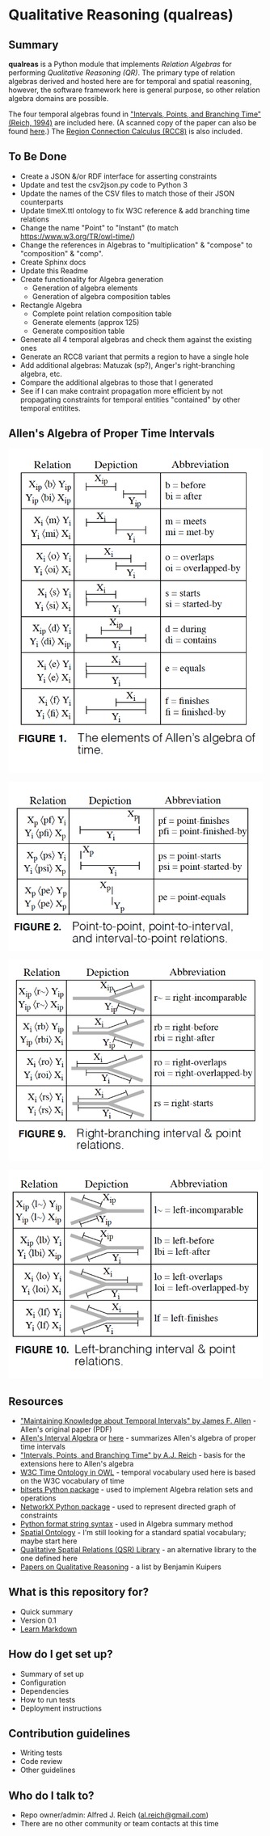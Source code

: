 # Qualitative Reasoning (qualreas)

## Summary

**qualreas** is a Python module that implements *Relation Algebras* for performing *Qualitative Reasoning (QR)*.
The primary type of relation algebras derived and hosted here are for temporal and spatial reasoning, however,
the software framework here is general purpose, so other relation algebra domains are possible.

The four temporal algebras found in ["Intervals, Points, and Branching Time"(Reich, 1994)](https://www.researchgate.net/publication/220810644_Intervals_Points_and_Branching_Time) are included here.
(A scanned copy of the paper can also be found [here](http://www.google.com/url?sa=t&rct=j&q=&esrc=s&source=web&cd=1&cad=rja&uact=8&ved=0CCMQFjAA&url=http%3A%2F%2Fwww2.cs.uregina.ca%2F~temporal%2Ftime94%2Freich.pdf&ei=XeieVLnkFsX9yQSBi4G4Cw&usg=AFQjCNG8EUtVBz_5OFJXFbMJVtHGjj6b7w&sig2=RrmzWe5WcwCet7fr2AuLNg&bvm=bv.82001339,d.aWw).)  The [Region Connection Calculus (RCC8)](http://en.wikipedia.org/wiki/Region_connection_calculus) is also included.

## To Be Done

* Create a JSON &/or RDF interface for asserting constraints
* Update and test the csv2json.py code to Python 3
* Update the names of the CSV files to match those of their JSON counterparts
* Update timeX.ttl ontology to fix W3C reference & add branching time relations
* Change the name "Point" to "Instant" (to match https://www.w3.org/TR/owl-time/)
* Change the references in Algebras to "multiplication" & "compose" to "composition" & "comp".
* Create Sphinx docs
* Update this Readme
* Create functionality for Algebra generation
  * Generation of algebra elements
  * Generation of algebra composition tables
* Rectangle Algebra
  * Complete point relation composition table
  * Generate elements (approx 125)
  * Generate composition table
* Generate all 4 temporal algebras and check them against the existing ones
* Generate an RCC8 variant that permits a region to have a single hole
* Add additional algebras: Matuzak (sp?), Anger's right-branching algebra, etc.
* Compare the additional algebras to those that I generated
* See if I can make contraint propagation more efficient by not propagating
constraints for temporal entities "contained" by other temporal entitites.

## Allen's Algebra of Proper Time Intervals

![Extension of Allen's Algebra](Images/Extension_of_Allens_Interval_Relations.png)

![Point-Interval Relations](Images/Point_Interval_Relations.png)

![Right-Branching Time Relations](Images/Right_Branching_Time_Relations.png)

![Left-Branching Time Relations](Images/Left_Branching_Time_Relations.png)



## Resources

* [\"Maintaining Knowledge about Temporal Intervals\" by James F. Allen](https://cse.unl.edu/~choueiry/Documents/Allen-CACM1983.pdf) - Allen's original paper (PDF)
* [Allen's Interval Algebra](https://www.ics.uci.edu/~alspaugh/cls/shr/allen.html) or [here](https://thomasalspaugh.org/pub/fnd/allen.html) - summarizes Allen's algebra of proper time intervals
* [\"Intervals, Points, and Branching Time\" by A.J. Reich](https://www.researchgate.net/publication/220810644_Intervals_Points_and_Branching_Time) - basis for the extensions here to Allen's algebra
* [W3C Time Ontology in OWL](https://www.w3.org/TR/owl-time/) - temporal vocabulary used here is based on the W3C vocabulary of time
* [bitsets Python package](https://bitsets.readthedocs.io/en/stable/) - used to implement Algebra relation sets and operations
* [NetworkX Python package](http://networkx.github.io/) - used to represent directed graph of constraints
* [Python format string syntax](https://docs.python.org/3/library/string.html#format-string-syntax) - used in Algebra summary method
* [Spatial Ontology](https://www.w3.org/2017/sdwig/bp/) - I'm still looking for a standard spatial vocabulary; maybe start here
* [Qualitative Spatial Relations (QSR) Library](https://qsrlib.readthedocs.io/en/latest/index.html) - an alternative library to the one defined here
* [Papers on Qualitative Reasoning](http://www.cs.utexas.edu/users/qr/papers-QR.html#) - a list by Benjamin Kuipers


## What is this repository for? ###

* Quick summary
* Version 0.1
* [Learn Markdown](https://bitbucket.org/tutorials/markdowndemo)

## How do I get set up? ###

* Summary of set up
* Configuration
* Dependencies
* How to run tests
* Deployment instructions

## Contribution guidelines ###

* Writing tests
* Code review
* Other guidelines

## Who do I talk to? ###

* Repo owner/admin: Alfred J. Reich (al.reich@gmail.com)
* There are no other community or team contacts at this time
